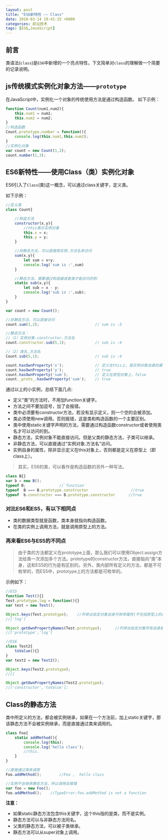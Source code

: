 ```yaml
---
layout: post
title: "ES6新特性 —— Class"
date: 2018-03-14 19:41:15 +0800
categories: 前沿技术
tags: [ES6,JavaScript]
---
```


## 前言
类语法(`class`)是`ES6`中新增的一个亮点特性，下文简单对`class`的理解做一个简要的记录说明。
<!-- more -->

## js传统模式实例化对象方法——`prototype`
在JavaScript中，实例化一个对象的传统使用方法是通过构造函数。
如下示例：

```js
function Count(num1,num2){
    this.num1 = num1;
    this.num2 = num2;
}
//构造函数
Count.prototype.number = function(){
    console.log(this.num1,this.num2);
}
//实例化对象
var count = new Count(1,2);
count.number(1,3);

```
## ES6新特性——使用Class（类）实例化对象

ES6引入了`Class`(类)这一概念，可以通过class关键字，定义类。

如下示例：

```js
//定义类
class Count{

    //构造方法
    constructor(x,y){
        //this表示实例对象
        this.x = x;
        this.y = y;
    }

    //非静态方法，可以直接用实例.方法名来访问
    sum(x,y){
        let sum = x+y;
        console.log('sum is :',sum)
    }

    //静态方法，需要通过构造器或者类才能访问的到
    static sub(x,y){
        let sub = x - y;
        console.log('sub is :',sub);
    }
}

var count = new Count();

//非静态方法，可以直接访问
count.sum(1,2);                         // sum is :3

//静态方法：
//（1）实例对象.constructor.方法名
count.constructor.sub(5,1);             // sub is :4

//（2）类名.方法名
Count.sub(5,1);                         // sub is :4

count.hasOwnProperty('x');              // 定义在this上，是实例对象自身的属性true
count.hasOwnProperty('y');              // true
count.hasOwnProperty('sum');            // 定义在原型对象上，false
count._proto_.hasOwnProperty('sum');    // true
```

通过以上的小实例，总结下面几点:

+ 定义“类”的方法时，不用加function关键字。
+ 方法之间不要加逗号，加了会报错。
+ 类中必须要有constructor方法，若没有显示定义，则一个空的会被添加。
+ 类必须使用new调用。否则报错，这是类和构造函数的一个主要区别。
+ 类中使用static关键字声明的方法，需要通过构造函数constructor或者使用类名才可以访问的到。
+ 静态方法，实例对象不能直接访问。但是父类的静态方法，子类可以继承。
+ 非静态方法，可以直接通过“实例对象.方法名”访问。
+ 实例自身的属性，除非显示定义在this对象上，否则都是定义在原型上（即class上）。

> 其实，ES6的类，可以看作是构造函数的另外一种写法。

```js
class B{}
var b = new B();
typeof B;               //`function`
typeof  B === B.prototype.constructor                   //true
typeof  b.constructor === B.prototype.constructor      //true
```

### 对比ES6和ES5，有以下相同点

+ 类的数据类型就是函数，类本身就指向构造函数。
+ 在类的实例上调用方法，就是调用原型上的方法。

### 再来看ES6与ES5的不同点

 > 由于类的方法都定义在prototype上面，那么我们可以使用Object.assign方法给类一次添加多个方法。prototype的constructor方法，直接指向“类”本身，这和ES5的行为是有区别的。另外，类内部所有定义的方法，都是不可枚举的，而ES5中，prototype上的方法都是可枚举的。
 
示例如下：

```js
//ES5
function Test(){}
Test.prototype.log = function(){}
var test = new Test();

Object.keys(Test.prototype);    //列举出给定对象自身可枚举属性(不包括原型上的属性)   
//['log']

Object.getOwnPropertyNames(Test.prototype);      //列举出给定对象所有自身属性的名称（包括不可枚举属性但不包括Symbol值作为名称的属性）  
//['prototype','log']

//ES6
class Test2{
    toValue(){}
}
var test2 = new Test2();

Object.keys(Test2.prototype);
//[]

Object.getOwnPropertyNames(Test2.prototype);
//['constructor','toValue'];
```

## Class的静态方法

 类中所定义的方法，都会被实例继承，如果在一个方法前，加上static关键字，那该静态方法不会被实例继承，而是直接通过类来调用的。

```js
class Foo{
    static addMethod(){
        console.log(this);
        console.log('hello class');
        //this.
    }
}

//直接通过类来调用
Foo.addMethod();        //Foo ,  hello class

//实例不会继承静态方法，所以调用会报错
var foo = new Foo();
foo.addMethod();    //TypeError:foo.addMethod is not a function
```

**注意：**

+ 如果static静态方法包含this关键字，这个this指的是类，而不是实例。
+ 静态方法可以与非静态方法同名。
+ 父类的静态方法，可以被子类继承。
+ 静态方法可以从super对象上调用。

